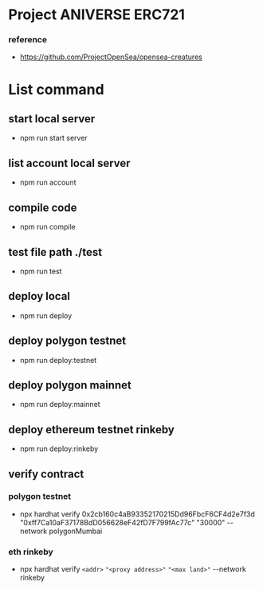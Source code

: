 # Project ANIVERSE ERC721

### reference

-   https://github.com/ProjectOpenSea/opensea-creatures

# List command

## start local server

-   npm run start server

## list account local server

-   npm run account

## compile code

-   npm run compile

## test file path ./test

-   npm run test

## deploy local

-   npm run deploy

## deploy polygon testnet

-   npm run deploy:testnet

## deploy polygon mainnet

-   npm run deploy:mainnet

## deploy ethereum testnet rinkeby

-   npm run deploy:rinkeby

## verify contract

### polygon testnet

-   npx hardhat verify 0x2cb160c4aB93352170215Dd96FbcF6CF4d2e7f3d "0xff7Ca10aF37178BdD056628eF42fD7F799fAc77c" "30000" --network polygonMumbai

### eth rinkeby

-   npx hardhat verify `<addr>` `"<proxy address>"` `"<max land>"` --network rinkeby
